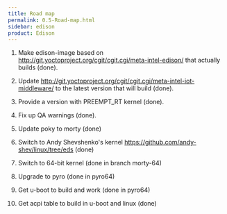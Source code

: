 ```yaml
---
title: Road map
permalink: 0.5-Road-map.html
sidebar: edison
product: Edison
---
```

 1. Make edison-image based on http://git.yoctoproject.org/cgit/cgit.cgi/meta-intel-edison/ that actually builds (done).

 2. Update http://git.yoctoproject.org/cgit/cgit.cgi/meta-intel-iot-middleware/ to the latest version that will build (done).

 3. Provide a version with PREEMPT_RT kernel (done).

 4. Fix up QA warnings (done).

 5. Update poky to morty (done)

 6. Switch to Andy Shevshenko's kernel https://github.com/andy-shev/linux/tree/eds (done)

 7. Switch to 64-bit kernel (done in branch morty-64)

 8. Upgrade to pyro (done in pyro64)

 9. Get u-boot to build and work (done in pyro64)

 10. Get acpi table to build in u-boot and linux (done)

